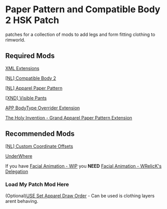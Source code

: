 # Paper Pattern and Compatible Body 2 HSK Patch
patches for a collection of mods to add legs and form fitting clothing to rimworld.

## Required Mods
[XML Extensions](https://steamcommunity.com/sharedfiles/filedetails/?id=2574315206)

[[NL] Compatible Body 2](https://steamcommunity.com/sharedfiles/filedetails/?id=1906148376)

[[NL] Apparel Paper Pattern](https://steamcommunity.com/sharedfiles/filedetails/?id=2480887589)

[[XND] Visible Pants](https://steamcommunity.com/sharedfiles/filedetails/?id=2264108215)

[APP BodyType Overrider Extension](https://steamcommunity.com/workshop/filedetails/?id=2839443438)

[The Holy Invention - Grand Apparel Paper Pattern Extension](https://steamcommunity.com/sharedfiles/filedetails/?id=2839518933)


## Recommended Mods

[[NL] Custom Coordinate Offsets](https://steamcommunity.com/sharedfiles/filedetails/?id=1909870211)

[UnderWhere](https://steamcommunity.com/sharedfiles/filedetails/?id=1870010563)

If you have [Facial Animation - WIP](https://steamcommunity.com/workshop/filedetails/?id=1635901197) you **NEED** [Facial Animation - WRelicK's Delegation](https://steamcommunity.com/sharedfiles/filedetails/?id=2839501950)

### Load My Patch Mod Here

(Optional)[USE Set Apparel Draw Order](https://steamcommunity.com/sharedfiles/filedetails/?id=2828788563) - Can be used is clothing layers arent behaving.
